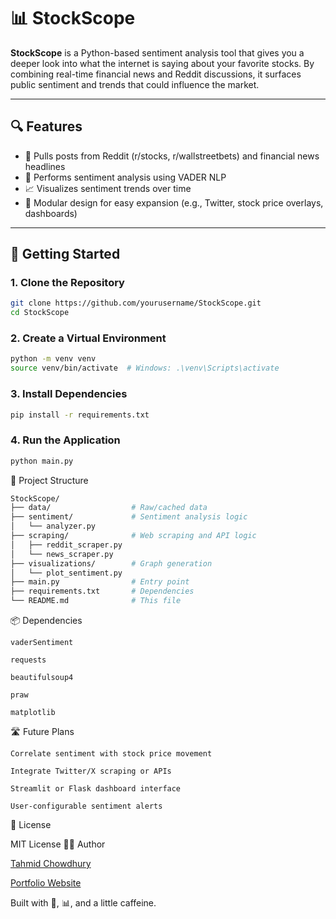 # 📊 StockScope

**StockScope** is a Python-based sentiment analysis tool that gives you a deeper look into what the internet is saying about your favorite stocks. By combining real-time financial news and Reddit discussions, it surfaces public sentiment and trends that could influence the market.

---

## 🔍 Features

- 🔎 Pulls posts from Reddit (r/stocks, r/wallstreetbets) and financial news headlines  
- 💬 Performs sentiment analysis using VADER NLP  
- 📈 Visualizes sentiment trends over time  
- 🧩 Modular design for easy expansion (e.g., Twitter, stock price overlays, dashboards)

---

## 🚀 Getting Started

### 1. Clone the Repository

```bash
git clone https://github.com/yourusername/StockScope.git
cd StockScope
```
### 2. Create a Virtual Environment
```bash
python -m venv venv
source venv/bin/activate  # Windows: .\venv\Scripts\activate
```
### 3. Install Dependencies
```bash
pip install -r requirements.txt
```
### 4. Run the Application
```bash
python main.py
```
🧱 Project Structure
```bash
StockScope/
├── data/                  # Raw/cached data
├── sentiment/             # Sentiment analysis logic
│   └── analyzer.py
├── scraping/              # Web scraping and API logic
│   ├── reddit_scraper.py
│   └── news_scraper.py
├── visualizations/        # Graph generation
│   └── plot_sentiment.py
├── main.py                # Entry point
├── requirements.txt       # Dependencies
└── README.md              # This file
```
📦 Dependencies

    vaderSentiment

    requests

    beautifulsoup4

    praw

    matplotlib

🛣️ Future Plans

    Correlate sentiment with stock price movement

    Integrate Twitter/X scraping or APIs

    Streamlit or Flask dashboard interface

    User-configurable sentiment alerts

📄 License

MIT License
👨‍💻 Author

[Tahmid Chowdhury](https://github.com/tahmidchowdhury)

[Portfolio Website](https://tahmidchowdhury.github.io/)

Built with 🧠, 📊, and a little caffeine.

